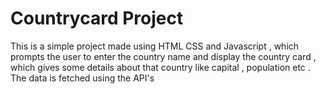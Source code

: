 # Countrycard  Project
This is a simple project made using HTML CSS and Javascript , which prompts the user to enter the country name and display the country card , 
which gives some details about that country like capital , population etc . The data is fetched using the API's 
